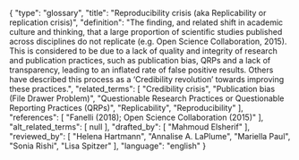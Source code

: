 {
    "type": "glossary",
    "title": "Reproducibility crisis (aka Replicability or replication crisis)",
    "definition": "The finding, and related shift in academic culture and thinking, that a large proportion of scientific studies published across disciplines do not replicate (e.g. Open Science Collaboration, 2015). This is considered to be due to a lack of quality and integrity of research and publication practices, such as publication bias, QRPs and a lack of transparency, leading to an inflated rate of false positive results. Others have described this process as a ‘Credibility revolution’ towards improving these practices.",
    "related_terms": [
        "Credibility crisis",
        "Publication bias (File Drawer Problem)",
        "Questionable Research Practices or Questionable Reporting Practices (QRPs)",
        "Replicability",
        "Reproducibility"
    ],
    "references": [
        "Fanelli (2018); Open Science Collaboration (2015)"
    ],
    "alt_related_terms": [
        null
    ],
    "drafted_by": [
        "Mahmoud Elsherif"
    ],
    "reviewed_by": [
        "Helena Hartmann",
        "Annalise A. LaPlume",
        "Mariella Paul",
        "Sonia Rishi",
        "Lisa Spitzer"
    ],
    "language": "english"
}
